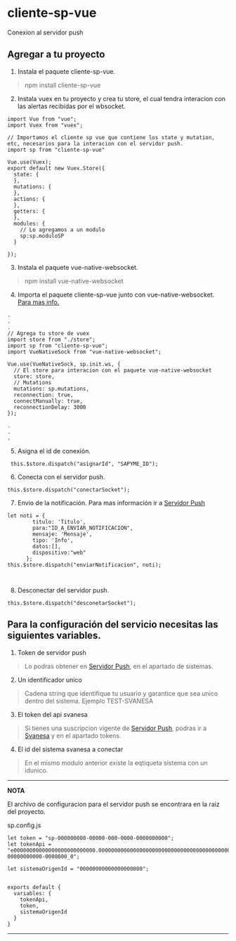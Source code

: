 # cliente-sp-vue
Conexion al servidor push

## Agregar a tu proyecto

1. Instala el paquete cliente-sp-vue.
 > npm install cliente-sp-vue

2.  Instala vuex en tu proyecto y crea tu store, el cual tendra interacion con las alertas recibidas por el wbsocket.

```
import Vue from "vue";
import Vuex from "vuex";

// Importamos el cliente sp vue que contiene los state y mutation, etc, necesarios para la interacion con el servidor push.
import sp from "cliente-sp-vue"

Vue.use(Vuex);
export default new Vuex.Store({
  state: {
  },
  mutations: {
  },
  actions: {
  },
  getters: {
  },
  modules: {
    // Lo agregamos a un modulo
    sp:sp.moduloSP
  }
  
});

```

3. Instala el paquete vue-native-websocket.
 > npm install vue-native-websocket

4. Importa  el paquete cliente-sp-vue junto con vue-native-websocket. [Para mas info.](https://www.npmjs.com/package/vue-native-websocket)


```
.
.
.
// Agrega tu store de vuex
import store from "./store";
import sp from "cliente-sp-vue";
import VueNativeSock from "vue-native-websocket";

Vue.use(VueNativeSock, sp.init.ws, {
  // El store para interacion con el paquete vue-native-websocket
  store: store,
  // Mutations 
  mutations: sp.mutations,
  reconnection: true,
  connectManually: true,
  reconnectionDelay: 3000
});

.
.
.
```

5. Asigna el id de conexión.
```
 this.$store.dispatch("asignarId", "SAPYME_ID");
```

6. Conecta con el servidor push.

```
this.$store.dispatch("conectarSocket");
```

7. Envio de la notificación.  Para mas información ir a [Servidor Push](https://servidorpush.svanesa.online/#/Guia)

```
let noti = {        
        titulo: 'Titulo',        
        para:"ID_A_ENVIAR_NOTIFICACION",
        mensaje: 'Mensaje',
        tipo: 'Info',
        datos:[],
        dispositivo:"web"
      };
this.$store.dispatch("enviarNotificacion", noti);

 
```


8. Desconectar del servidor push.

```
this.$store.dispatch("desconetarSocket");

```


## Para la configuración del servicio necesitas las siguientes variables.
1. Token de servidor push

> Lo podras obtener en [Servidor Push](https://servidorpush.svanesa.online), en el apartado de sistemas.

2. Un identificador unico

> Cadena string que identifique tu usuario y garantice que sea unico dentro del sistema. Ejemplo TEST-SVANESA

3. El token del api svanesa

> Si tienes una suscripcion vigente de [Servidor Push](https://servidorpush.svanesa.online),  podras ir a [Svanesa](https://svanesa.online/) y en el apartado tokens.

4. El id del sistema svanesa a conectar

> En el mismo modulo anterior existe la eqtiqueta sistema con un idunico.


---
**NOTA**

El archivo de configuracion para el servidor push se encontrara en la raiz del proyecto.

sp.config.js

```
let token = "sp-000000000-00000-000-0000-0000000000";
let tokenApi = "e00000000000000000000000000.000000000000000000000000000000000000000000000000000000000000000000.000000000-00000000000-0000000_0";

let sistemaOrigenId = "00000000000000000000";


exports default {
  variables: {
    tokenApi,
    token,
    sistemaOrigenId
  }
}

```





---